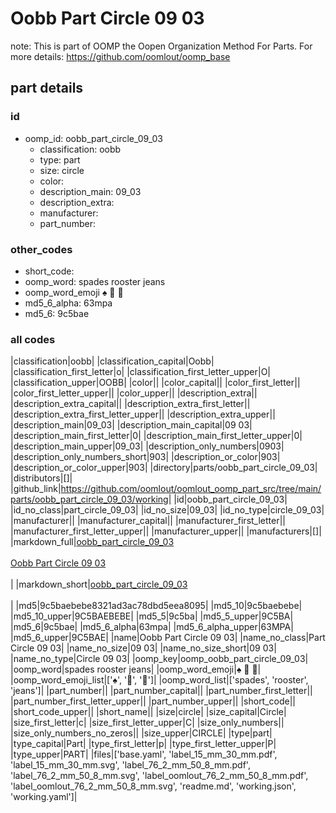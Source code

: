 # Oobb Part Circle 09 03  

note: This is part of OOMP the Oopen Organization Method For Parts. For more details: https://github.com/oomlout/oomp_base

##  part details





### id
* oomp_id: oobb_part_circle_09_03
  * classification: oobb
  * type: part
  * size: circle
  * color: 
  * description_main: 09_03
  * description_extra: 
  * manufacturer: 
  * part_number: 

### other_codes
* short_code: 
* oomp_word: spades rooster jeans
* oomp_word_emoji :spades: :rooster: :jeans:
* md5_6_alpha: 63mpa
* md5_6: 9c5bae

### all codes 
|classification|oobb|
|classification_capital|Oobb|
|classification_first_letter|o|
|classification_first_letter_upper|O|
|classification_upper|OOBB|
|color||
|color_capital||
|color_first_letter||
|color_first_letter_upper||
|color_upper||
|description_extra||
|description_extra_capital||
|description_extra_first_letter||
|description_extra_first_letter_upper||
|description_extra_upper||
|description_main|09_03|
|description_main_capital|09 03|
|description_main_first_letter|0|
|description_main_first_letter_upper|0|
|description_main_upper|09_03|
|description_only_numbers|0903|
|description_only_numbers_short|903|
|description_or_color|903|
|description_or_color_upper|903|
|directory|parts/oobb_part_circle_09_03|
|distributors|[]|
|github_link|https://github.com/oomlout/oomlout_oomp_part_src/tree/main/parts/oobb_part_circle_09_03/working|
|id|oobb_part_circle_09_03|
|id_no_class|part_circle_09_03|
|id_no_size|09_03|
|id_no_type|circle_09_03|
|manufacturer||
|manufacturer_capital||
|manufacturer_first_letter||
|manufacturer_first_letter_upper||
|manufacturer_upper||
|manufacturers|[]|
|markdown_full|[oobb_part_circle_09_03](https://github.com/oomlout/oomlout_oomp_part_src/tree/main/parts/oobb_part_circle_09_03/working)<br>[](https://github.com/oomlout/oomlout_oomp_part_src/tree/main/parts/oobb_part_circle_09_03/working)<br>[Oobb Part Circle 09 03](https://github.com/oomlout/oomlout_oomp_part_src/tree/main/parts/oobb_part_circle_09_03/working)<br><br>|
|markdown_short|[oobb_part_circle_09_03](https://github.com/oomlout/oomlout_oomp_part_src/tree/main/parts/oobb_part_circle_09_03/working)<br><br>|
|md5|9c5baebebe8321ad3ac78dbd5eea8095|
|md5_10|9c5baebebe|
|md5_10_upper|9C5BAEBEBE|
|md5_5|9c5ba|
|md5_5_upper|9C5BA|
|md5_6|9c5bae|
|md5_6_alpha|63mpa|
|md5_6_alpha_upper|63MPA|
|md5_6_upper|9C5BAE|
|name|Oobb Part Circle 09 03|
|name_no_class|Part Circle 09 03|
|name_no_size|09 03|
|name_no_size_short|09 03|
|name_no_type|Circle 09 03|
|oomp_key|oomp_oobb_part_circle_09_03|
|oomp_word|spades rooster jeans|
|oomp_word_emoji|:spades: :rooster: :jeans:|
|oomp_word_emoji_list|[':spades:', ':rooster:', ':jeans:']|
|oomp_word_list|['spades', 'rooster', 'jeans']|
|part_number||
|part_number_capital||
|part_number_first_letter||
|part_number_first_letter_upper||
|part_number_upper||
|short_code||
|short_code_upper||
|short_name||
|size|circle|
|size_capital|Circle|
|size_first_letter|c|
|size_first_letter_upper|C|
|size_only_numbers||
|size_only_numbers_no_zeros||
|size_upper|CIRCLE|
|type|part|
|type_capital|Part|
|type_first_letter|p|
|type_first_letter_upper|P|
|type_upper|PART|
|files|['base.yaml', 'label_15_mm_30_mm.pdf', 'label_15_mm_30_mm.svg', 'label_76_2_mm_50_8_mm.pdf', 'label_76_2_mm_50_8_mm.svg', 'label_oomlout_76_2_mm_50_8_mm.pdf', 'label_oomlout_76_2_mm_50_8_mm.svg', 'readme.md', 'working.json', 'working.yaml']|
